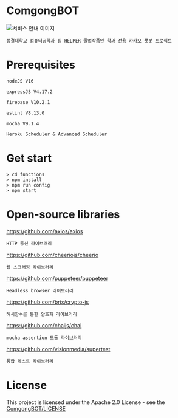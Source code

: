 # ComgongBOT
![서비스 안내 이미지](https://user-images.githubusercontent.com/33346331/172302432-c375b605-adf3-4fd7-8fc3-c0da474d0fef.png)

    성결대학교 컴퓨터공학과 팀 HELPER 졸업작품인 학과 전용 카카오 챗봇 프로젝트
# Prerequisites
    nodeJS V16
    
    expressJS V4.17.2
    
    firebase V10.2.1
    
    eslint V8.13.0
    
    mocha V9.1.4
    
    Heroku Scheduler & Advanced Scheduler
# Get start
    > cd functions
    > npm install 
    > npm run config
    > npm start
# Open-source libraries
https://github.com/axios/axios

    HTTP 통신 라이브러리
https://github.com/cheeriojs/cheerio

    웹 스크래핑 라이브러리
   
https://github.com/puppeteer/puppeteer

    Headless browser 라이브러리
    
https://github.com/brix/crypto-js
    
    해시함수를 통한 암호화 라이브러리
    
https://github.com/chaijs/chai
    
    mocha assertion 모듈 라이브러리
    
https://github.com/visionmedia/supertest
    
    통합 테스트 라이브러리
# License
This project is licensed under the Apache 2.0 License - see the [ComgongBOT/LICENSE](LICENSE)
